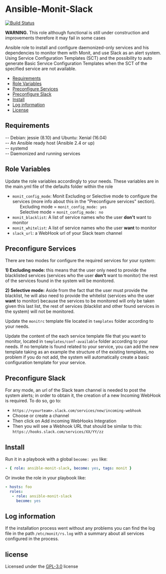 # Ansible-Monit-Slack

[![Build Status](https://travis-ci.com/cracos/ansible-monit-slack.svg?token=GVYvKcVTdsNrvpq9gs1N&branch=master)](https://travis-ci.com/cracos/ansible-monit-slack)

**WARNING.** This role although functional is still under construction and improvements therefore it may fail in some cases

Ansible role to install and configure daemonized-only services and his dependencies to monitor them with Monit, and use Slack as an alert system. Using Service Configuration Templates (SCT) and the possibility to auto generate Basic Service Configuration Templates when the SCT of the specified service are not available.

* [Requirements](#requirements)
* [Role Variables](#role-variables)
* [Preconfigure Services](#preconfigure-services)
* [Preconfigure Slack](#preconfigure-slack)
* [Install](#install)
* [Log information](#log-information)
* [License](#license)

## Requirements

   -- Debian: jessie (8.10) and Ubuntu: Xenial (16.04)  
   -- An Ansible ready host (Ansible 2.4 or up)  
   -- systemd  
   -- Daemonized and running services

## Role Variables

Update the role variables accordingly to your needs. These variables are in the main.yml file of the defaults folder within the role

* `monit_config_mode`: Monit Excluding or Selective mode to configure the services (more info about this in the "Preconfigure services" section).  
 &nbsp;&nbsp;&nbsp;&nbsp;&nbsp;&nbsp;Excluding mode = `monit_config_mode: yes`  
 &nbsp;&nbsp;&nbsp;&nbsp;&nbsp;&nbsp;Selective mode = `monit_config_mode: no`
* `monit_blacklist`: A list of service names who the user **don't** want to monitor
* `monit_whitelist`: A list of service names who the user **want** to monitor
* `slack_url`: a WebHook url of your Slack team channel

## Preconfigure Services

There are two modes for configure the required services for your system:

**1) Excluding mode:** this means that the user only need to provide the blacklisted services (services who the user **don't** want to monitor) the rest of the services found in the system will be monitored.

**2) Selective mode:** Aside from the fact that the user must provide the blacklist, he will also need to provide the whitelist (services who the user **want** to monitor) because the services to be monitored will only be taken given this last list, the rest of services (blacklist and other found services in the system) will not be monitored.

Update the `monitrc` template file located in `templates` folder according to your needs.

Update the content of the each service template file that you want to monitor, located in `templates/conf-available` folder according to your needs. If no template is found related to your service, you can add the new template taking as an example the structure of the existing templates, no problem if you do not add, the system will automatically create a basic configuration template for your service.

## Preconfigure Slack

For any mode, an url of the Slack team channel is needed to post the system alerts; in order to obtain it, the creation of a new Incoming WebHook is required. To do so, go to:

* `https://<yourteam>.slack.com/services/new/incoming-webhook`
* Choose or create a channel
* Then click on Add incoming WebHooks Integration
* Then you will see a Webhook URL that should be similar to this: `https://hooks.slack.com/services/XX/YY/zz`

## Install

Run it in a playbook with a global `become: yes` like:

```yaml
- { role: ansible-monit-slack, become: yes, tags: monit }
```

Or invoke the role in your playbook like:

```yaml
- hosts: foo
  roles:
   - role: ansible-monit-slack
     become: yes
```

## Log information

If the installation process went without any problems you can find the log file in the path `/etc/monit/rs.log` with a summary about all services configured in the process.

## license

Licensed under the [GPL-3.0](https://github.com/cracos/ansible-monit-slack/blob/master/LICENSE) license
